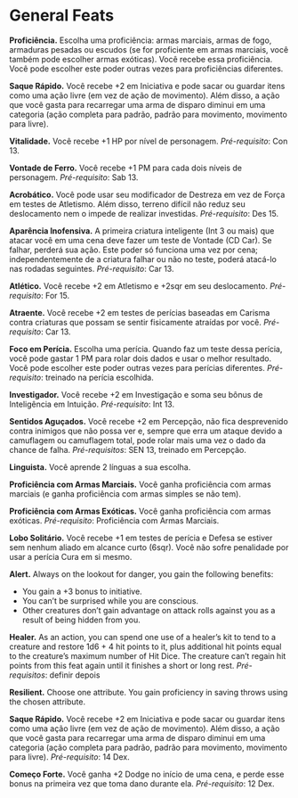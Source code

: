 
<style>
  .phb h1+p:first-letter {
    all: unset;
  }
</style>

# General Feats

**Proficiência.** Escolha uma proficiência: armas marciais, armas de fogo, armaduras pesadas ou escudos (se for proficiente em armas marciais, você também pode escolher armas exóticas). Você recebe essa proficiência. Você pode escolher este poder outras vezes para proficiências diferentes.

**Saque Rápido.** Você recebe +2 em Iniciativa e pode sacar ou guardar itens como uma ação livre (em vez de ação de movimento). Além disso, a ação que você gasta para recarregar uma arma de disparo diminui em uma categoria (ação completa para padrão, padrão para movimento, movimento para livre).

**Vitalidade.** Você recebe +1 HP por nível de personagem. *Pré-requisito*: Con 13.

**Vontade de Ferro.** Você recebe +1 PM para cada dois níveis de personagem. *Pré-requisito*: Sab 13.

**Acrobático.** Você pode usar seu modificador de Destreza em vez de Força em testes de Atletismo. Além disso, terreno difícil não reduz seu deslocamento nem o impede de realizar investidas. *Pré-requisito*: Des 15.

**Aparência Inofensiva.** A primeira criatura inteligente (Int 3 ou mais) que atacar você em uma cena deve fazer um teste de Vontade (CD Car). Se falhar, perderá sua ação. Este poder só funciona uma vez por cena; independentemente de a criatura falhar ou não no teste, poderá atacá-lo nas rodadas seguintes. *Pré-requisito*: Car 13.

**Atlético.** Você recebe +2 em Atletismo e +2sqr em seu deslocamento. *Pré-requisito*: For 15.

**Atraente.** Você recebe +2 em testes de perícias baseadas em Carisma contra criaturas que possam se sentir fisicamente atraídas por você. *Pré-requisito*: Car 13.

**Foco em Perícia.** Escolha uma perícia. Quando faz um teste dessa perícia, você pode gastar 1 PM para rolar dois dados e usar o melhor resultado. Você pode escolher este poder outras vezes para perícias diferentes. *Pré-requisito*: treinado na perícia escolhida.

**Investigador.** Você recebe +2 em Investigação e soma seu bônus de Inteligência em Intuição. *Pré-requisito*: Int 13.

**Sentidos Aguçados.** Você recebe +2 em Percepção, não fica desprevenido contra inimigos que não possa ver e, sempre que erra um ataque devido a camuflagem ou camuflagem total, pode rolar mais uma vez o dado da chance de falha. *Pré-requisitos*: SEN 13, treinado em Percepção.

**Linguista.** Você aprende 2 línguas a sua escolha.

**Proficiência com Armas Marciais.** Você ganha proficiência com armas marciais (e ganha proficiência com armas simples se não tem).

**Proficiência com Armas Exóticas.** Você ganha proficiência com armas exóticas. *Pré-requisito*: Proficiência com Armas Marciais.

**Lobo Solitário.** Você recebe +1 em testes de perícia e Defesa se estiver sem nenhum aliado em alcance curto (6sqr). Você não sofre penalidade por usar a perícia Cura em si mesmo.

**Alert.** Always on the lookout for danger, you gain the following benefits:
  - You gain a +3 bonus to initiative.
  - You can’t be surprised while you are conscious.
  - Other creatures don’t gain advantage on attack rolls against you as a result of being hidden from you.

**Healer.** As an action, you can spend one use of a healer’s kit to tend to a creature and restore 1d6 + 4 hit points to it, plus additional hit points equal to the creature’s maximum number of Hit Dice. The creature can’t regain hit points from this feat again until it finishes a short or long rest. *Pré-requisitos*: definir depois

**Resilient.** Choose one attribute. You gain proficiency in saving throws using the chosen attribute.

**Saque Rápido.** Você recebe +2 em Iniciativa e pode sacar ou guardar itens como uma ação livre (em vez de ação de movimento). Além disso, a ação que você gasta para recarregar uma arma de disparo diminui em uma categoria (ação completa para padrão, padrão para movimento, movimento para livre). *Pré-requisito*: 14 Dex.

**Começo Forte.** Você ganha +2 Dodge no início de uma cena, e perde esse bonus na primeira vez que toma dano durante ela. *Pré-requisito*: 12 Dex.

